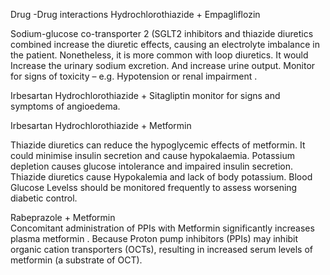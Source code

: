 Drug -Drug interactions
 Hydrochlorothiazide + Empagliflozin   

Sodium-glucose co-transporter 2 (SGLT2 inhibitors and thiazide diuretics combined increase the diuretic effects, causing an electrolyte imbalance in the patient. Nonetheless, it is more common with loop diuretics. It would Increase the urinary sodium excretion. And increase urine output. Monitor for signs of toxicity – e.g. Hypotension or renal impairment . 

Irbesartan Hydrochlorothiazide  + Sitagliptin 
 monitor for signs and symptoms of angioedema. 





Irbesartan Hydrochlorothiazide + Metformin 

Thiazide diuretics can reduce the hypoglycemic effects of metformin. It could minimise insulin secretion and cause hypokalaemia. Potassium depletion causes glucose intolerance and impaired insulin secretion.  Thiazide diuretics cause Hypokalemia and lack of body potassium. Blood Glucose Levelss should be monitored frequently to assess worsening diabetic control. 






Rabeprazole + Metformin  
Concomitant administration of PPIs with Metformin significantly increases plasma metformin . Because Proton pump inhibitors (PPIs) may inhibit organic cation transporters (OCTs), resulting in increased serum levels of metformin (a substrate of OCT). 

